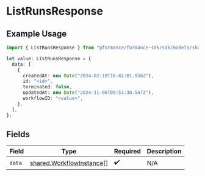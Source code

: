 # ListRunsResponse

## Example Usage

```typescript
import { ListRunsResponse } from "@formance/formance-sdk/sdk/models/shared";

let value: ListRunsResponse = {
  data: [
    {
      createdAt: new Date("2024-02-10T16:41:01.958Z"),
      id: "<id>",
      terminated: false,
      updatedAt: new Date("2024-11-06T09:51:30.567Z"),
      workflowID: "<value>",
    },
  ],
};
```

## Fields

| Field                                                                       | Type                                                                        | Required                                                                    | Description                                                                 |
| --------------------------------------------------------------------------- | --------------------------------------------------------------------------- | --------------------------------------------------------------------------- | --------------------------------------------------------------------------- |
| `data`                                                                      | [shared.WorkflowInstance](../../../sdk/models/shared/workflowinstance.md)[] | :heavy_check_mark:                                                          | N/A                                                                         |